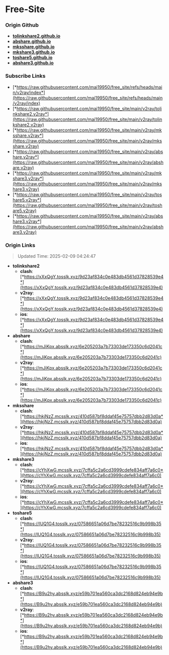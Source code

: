 # Free-Site

### Origin Github

- [**tolinkshare2.github.io**](https://github.com/tolinkshare2/tolinkshare2.github.io)
- [**abshare.github.io**](https://github.com/abshare/abshare.github.io)
- [**mksshare.github.io**](https://github.com/mksshare/mksshare.github.io)
- [**mkshare3.github.io**](https://github.com/mkshare3/mkshare3.github.io)
- [**toshare5.github.io**](https://github.com/toshare5/toshare5.github.io)
- [**abshare3.github.io**](https://github.com/abshare3/abshare3.github.io)

### Subscribe Links

- [*https://raw.githubusercontent.com/mai19950/free_site/refs/heads/main/v2ray/index*](https://raw.githubusercontent.com/mai19950/free_site/refs/heads/main/v2ray/index)
- [*https://raw.githubusercontent.com/mai19950/free_site/main/v2ray/tolinkshare2.v2ray*](https://raw.githubusercontent.com/mai19950/free_site/main/v2ray/tolinkshare2.v2ray)
- [*https://raw.githubusercontent.com/mai19950/free_site/main/v2ray/mksshare.v2ray*](https://raw.githubusercontent.com/mai19950/free_site/main/v2ray/mksshare.v2ray)
- [*https://raw.githubusercontent.com/mai19950/free_site/main/v2ray/abshare.v2ray*](https://raw.githubusercontent.com/mai19950/free_site/main/v2ray/abshare.v2ray)
- [*https://raw.githubusercontent.com/mai19950/free_site/main/v2ray/mkshare3.v2ray*](https://raw.githubusercontent.com/mai19950/free_site/main/v2ray/mkshare3.v2ray)
- [*https://raw.githubusercontent.com/mai19950/free_site/main/v2ray/toshare5.v2ray*](https://raw.githubusercontent.com/mai19950/free_site/main/v2ray/toshare5.v2ray)
- [*https://raw.githubusercontent.com/mai19950/free_site/main/v2ray/abshare3.v2ray*](https://raw.githubusercontent.com/mai19950/free_site/main/v2ray/abshare3.v2ray)

### Origin Links

> Updated Time: 2025-02-09 04:24:47

- **tolinkshare2**
  - **clash**: [*https://xXxQgY.tosslk.xyz/9d23af834c0e483db4561d37828539e4*](https://xXxQgY.tosslk.xyz/9d23af834c0e483db4561d37828539e4)
  - **v2ray**: [*https://xXxQgY.tosslk.xyz/9d23af834c0e483db4561d37828539e4*](https://xXxQgY.tosslk.xyz/9d23af834c0e483db4561d37828539e4)
  - **ios**: [*https://xXxQgY.tosslk.xyz/9d23af834c0e483db4561d37828539e4*](https://xXxQgY.tosslk.xyz/9d23af834c0e483db4561d37828539e4)
- **abshare**
  - **clash**: [*https://mJiKpx.absslk.xyz/6e205203a7b73303de173350c6d2041c*](https://mJiKpx.absslk.xyz/6e205203a7b73303de173350c6d2041c)
  - **v2ray**: [*https://mJiKpx.absslk.xyz/6e205203a7b73303de173350c6d2041c*](https://mJiKpx.absslk.xyz/6e205203a7b73303de173350c6d2041c)
  - **ios**: [*https://mJiKpx.absslk.xyz/6e205203a7b73303de173350c6d2041c*](https://mJiKpx.absslk.xyz/6e205203a7b73303de173350c6d2041c)
- **mksshare**
  - **clash**: [*https://hkjNzZ.mcsslk.xyz/410d587bf8ddaf45e75757dbb2d83d0a*](https://hkjNzZ.mcsslk.xyz/410d587bf8ddaf45e75757dbb2d83d0a)
  - **v2ray**: [*https://hkjNzZ.mcsslk.xyz/410d587bf8ddaf45e75757dbb2d83d0a*](https://hkjNzZ.mcsslk.xyz/410d587bf8ddaf45e75757dbb2d83d0a)
  - **ios**: [*https://hkjNzZ.mcsslk.xyz/410d587bf8ddaf45e75757dbb2d83d0a*](https://hkjNzZ.mcsslk.xyz/410d587bf8ddaf45e75757dbb2d83d0a)
- **mkshare3**
  - **clash**: [*https://cYhXwG.mcsslk.xyz/7cffa5c2a6cd3999cdefe834aff7a6c0*](https://cYhXwG.mcsslk.xyz/7cffa5c2a6cd3999cdefe834aff7a6c0)
  - **v2ray**: [*https://cYhXwG.mcsslk.xyz/7cffa5c2a6cd3999cdefe834aff7a6c0*](https://cYhXwG.mcsslk.xyz/7cffa5c2a6cd3999cdefe834aff7a6c0)
  - **ios**: [*https://cYhXwG.mcsslk.xyz/7cffa5c2a6cd3999cdefe834aff7a6c0*](https://cYhXwG.mcsslk.xyz/7cffa5c2a6cd3999cdefe834aff7a6c0)
- **toshare5**
  - **clash**: [*https://lUQ1G4.tosslk.xyz/07586651a06d7be78232516c9b998b35*](https://lUQ1G4.tosslk.xyz/07586651a06d7be78232516c9b998b35)
  - **v2ray**: [*https://lUQ1G4.tosslk.xyz/07586651a06d7be78232516c9b998b35*](https://lUQ1G4.tosslk.xyz/07586651a06d7be78232516c9b998b35)
  - **ios**: [*https://lUQ1G4.tosslk.xyz/07586651a06d7be78232516c9b998b35*](https://lUQ1G4.tosslk.xyz/07586651a06d7be78232516c9b998b35)
- **abshare3**
  - **clash**: [*https://B9u2hy.absslk.xyz/e59b701ea560ca3dc2168d824eb94e9b*](https://B9u2hy.absslk.xyz/e59b701ea560ca3dc2168d824eb94e9b)
  - **v2ray**: [*https://B9u2hy.absslk.xyz/e59b701ea560ca3dc2168d824eb94e9b*](https://B9u2hy.absslk.xyz/e59b701ea560ca3dc2168d824eb94e9b)
  - **ios**: [*https://B9u2hy.absslk.xyz/e59b701ea560ca3dc2168d824eb94e9b*](https://B9u2hy.absslk.xyz/e59b701ea560ca3dc2168d824eb94e9b)
